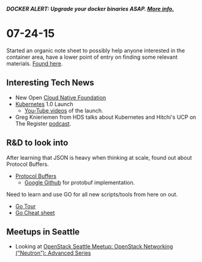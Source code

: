 **_DOCKER ALERT: Upgrade your docker binaries ASAP. [More info.](https://blog.docker.com/2015/07/new-apt-and-yum-repos/)_**

# 07-24-15
Started an organic note sheet to possibly help  anyone interested in the container area, have a lower point of entry on finding some relevant materials.
[Found here](../../containers/).


## Interesting Tech News
* New Open [Cloud Native Foundation](http://www.linuxfoundation.org/news-media/announcements/2015/07/new-cloud-native-computing-foundation-drive-alignment-among)
* [Kubernetes](http://kubernetes.io/) 1.0 Launch
    * [You-Tube videos](https://www.youtube.com/playlist?list=PL69nYSiGNLP0Ljwa9J98xUd6UlM604Y-l) of the launch. 
* Greg Knieriemen from HDS talks about Kubernetes and Hitchi's UCP on The Register [podcast](http://www.theregister.co.uk/2015/07/22/speaking_in_tech_episode_169/).


## R&D to look into
After learning that JSON is heavy when thinking at scale, found out about Protocol Buffers.
* [Protocol Buffers](https://developers.google.com/protocol-buffers/)
    * [Google Github](https://github.com/google/protobuf) for protobuf implementation.

Need to learn and use GO for all new scripts/tools from here on out.
* [Go Tour](https://tour.golang.org/)
* [Go Cheat sheet](http://learnxinyminutes.com/docs/go/)


## Meetups in Seattle
* Looking at [OpenStack Seattle Meetup: OpenStack Networking ("Neutron"­): Advanced Series](http://www.meetup.com/OpenStack-Seattle/events/224094478/)
